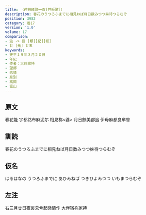 ```yaml
---
title: （述戀緒歌一首[并短歌]）
description: 春花のうつろふまでに相見ねば月日数みつつ妹待つらむぞ
position: 3982
category: 巻17
version: '1.0'
volume: 17
comparison:
- 波 -> 婆 [類][紀][細]
- 廿 [元] 廿五
keywords:
- 天平１９年３月２０日
- 年紀
- 作者：大伴家持
- 望郷
- 恋情
- 悲別
- 高岡
- 富山
---
```


## 原文

春花能 宇都路布麻泥尓 相見祢<婆> 月日餘美都追 伊母麻都良牟曽

## 訓読

春花のうつろふまでに相見ねば月日数みつつ妹待つらむぞ

## 仮名

はるはなの うつろふまでに あひみねば つきひよみつつ いもまつらむぞ

## 左注

右三月廿日夜裏忽兮起戀情作 大伴宿祢家持
